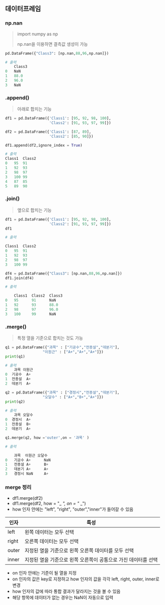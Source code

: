 ## 데이터프레임

### np.nan
> import numpy as np
> 
> np.nan을 이용하면 결측값 생성이 가능

```py
pd.DataFrame({"Class3": [np.nan,88,96,np.nan]})

# 출력
	Class3
0	NaN
1	88.0
2	96.0
3	NaN
```


### .append()
> 아래로 합치는 기능
```py
df1 = pd.DataFrame({'Class1': [95, 92, 98, 100],
                    'Class2': [91, 93, 97, 99]})

df2 = pd.DataFrame({'Class1': [87, 89],
                    'Class2': [85, 90]})

df1.append(df2,ignore_index = True)

# 출력
Class1	Class2
0	95	91
1	92	93
2	98	97
3	100	99
4	87	85
5	89	90
```
### .join()
> 옆으로 합치는 기능
```py
df1 = pd.DataFrame({'Class1': [95, 92, 98, 100],
                    'Class2': [91, 93, 97, 99]})
df1

# 출력

Class1	Class2
0	95	91
1	92	93
2	98	97
3	100	99

df4 = pd.DataFrame({"Class3": [np.nan,88,96,np.nan]})
df1.join(df4)

# 출력

    Class1  Class2	Class3
0   95      91	    NaN
1   92	    93	    88.0
2   98	    97	    96.0
3   100	    99	    NaN

```


### .merge()
> 특정 열을 기준으로 합치는 것도 가능


```py
q1 = pd.DataFrame({"과목" : ["기공수","전종설","데분기"],
                 "이원근" : ["A+","A+","A+"]})
print(q1)

# 출력
    과목 이원근
0  기공수  A+
1  전종설  A+
2  데분기  A+

q2 = pd.DataFrame({"과목" : ["경정시","전종설","데분기"],
                 "오달수" : ["A+","B+","A+"]})
print(q2)

# 출력
    과목 오달수
0  경정시  A+
1  전종설  B+
2  데분기  A+

q1.merge(q2, how ='outer',on = '과목' )

# 출력

    과목	이원근	오달수
0	기공수	A+	    NaN
1	전종설	A+	    B+
2	데분기	A+	    A+
3	경정시	NaN	    A+
```
### merge 정리
- df1.merge(df2)
- df1.merge(df2, how = "_ _", on = "_ _")
- how 인자 안에는 "left", "right", "outer","inner"가 들어갈 수 있음

인자 | 특성
---|---
left| 왼쪽 데이터는 모두 선택
right| 오른쪽 데이터는 모두 선택|
outer| 지정된 열을 기준으로 왼쪽 오른쪽 데이터를 모두 선택
inner | 지정된 열을 기준으로 왼쪽 오른쪽이 공통으로 가진 데이터를 선택
- on 인자 안에는 기준이 될 열을 지정
- on 인자의 값은 key로 지정하고 how 인자의 값을 각각 left, right, outer, inner로 변경
- how 인자의 값에 따라 통합 결과가 달라지는 것을 볼 수 있음
- 해당 항목에 데이터가 없는 경우는 NaN이 자동으로 입력




